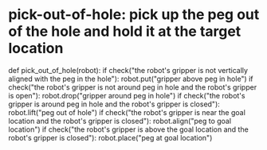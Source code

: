 # pick-out-of-hole: pick up the peg out of the hole and hold it at the target location
def pick_out_of_hole(robot):
    if check("the robot's gripper is not vertically aligned with the peg in the hole"):
        robot.put("gripper above peg in hole")
    if check("the robot's gripper is not around peg in hole and the robot's gripper is open"):
        robot.drop("gripper around peg in hole")
    if check("the robot's gripper is around peg in hole and the robot's gripper is closed"):
        robot.lift("peg out of hole")
    if check("the robot's gripper is near the goal location and the robot's gripper is closed"):
        robot.align("peg to goal location")
    if check("the robot's gripper is above the goal location and the robot's gripper is closed"):
        robot.place("peg at goal location")